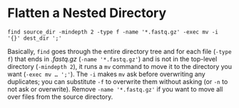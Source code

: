 # Flatten a Nested Directory

`find source_dir -mindepth 2 -type f -name '*.fastq.gz' -exec mv -i '{}' dest_dir ';'`

Basically, `find` goes through the entire directory tree and for each file (`-type f`) that ends in *.fastq.gz* (`-name '*.fastq.gz'`) and is not in the top-level directory (`-mindepth 2`), it runs a `mv` command to move it to the directory you want (`-exec mv … ';'`). The `-i` makes `mv` ask before overwriting any duplicates; you can substitute `-f` to overwrite them without asking (or `-n` to not ask or overwrite). Remove `-name '*.fastq.gz'` if you want to move all over files from the source directory.